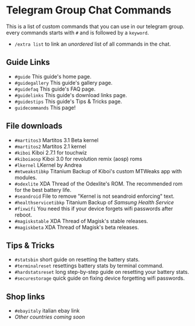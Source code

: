 # Telegram Group Chat Commands

This is a list of custom commands that you can use in our telegram group. every commands starts with `#` and is followed by a `keyword`. <br/>
- `/extra list` to link an _unordered_ list of all commands in the chat.

## Guide Links
- `#guide` This guide's home page.
- `#guidegallery` This guide's gallery page.
- `#guidefaq` This guide's FAQ page.
- `#guidelinks` This guide's download links page.
- `#guidestips` This guide's Tips & Tricks page.
- `guidecommands` This page!

## File downloads
- `#martitos3` Martitos 3.1 Beta kernel
- `#martitos2` Martitos 2.1 kernel
- `#kiboi` Kiboi 2.7.1 for touchwiz
- `#kiboiaosp` Kiboi 3.0 for revolution remix (aosp) roms
- `#lkernel` LKernel by Andrea
- `#mtweakstibkp` Titanium Backup of Kiboi's custom MTWeaks app with modules.
- `#odexlite` XDA Thread of the Odexlite's ROM. The recommended rom for the best battery life.
- `#seandroid` File to remove "Kernel is not seandroid enforcing" text.
- `#healthservicetibkp` Titanium Backup of *Samsung Health Service*
- `#fixwifi` You need this if your device forgets wifi passwords after reboot.
- `#magiskstable` XDA Thread of Magisk's stable releases.
- `#magiskbeta` XDA Thread of Magisk's beta releases.

## Tips & Tricks
- `#statsbin` short guide on resetting the battery stats.
- `#terminalreset` resettings battery stats by terminal command.
- `#hardstatsreset` long step-by-step guide on resetting your battery stats.
- `#securestorage` quick guide on fixing device forgetting wifi passwords.

## Shop links
- `#ebayitaly` italian ebay link
- *Other countries coming soon*
